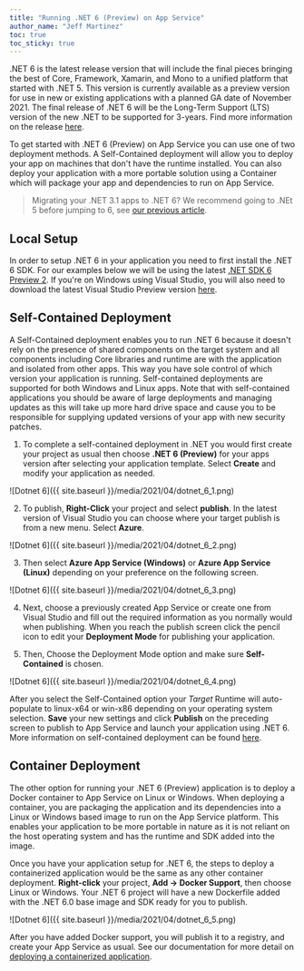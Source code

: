 ```yaml
---
title: "Running .NET 6 (Preview) on App Service"
author_name: "Jeff Martinez"
toc: true
toc_sticky: true
---
```


.NET 6 is the latest release version that will include the final pieces bringing the best of Core, Framework, Xamarin, and Mono to a unified platform that started with .NET 5. This version is currently available as a preview version for use in new or existing applications with a planned GA date of November 2021. The final release of .NET 6 will be the Long-Term Support (LTS) version of the new .NET to be supported for 3-years. Find more information on the release [here](https://devblogs.microsoft.com/dotnet/announcing-net-6-preview-1/).

To get started with .NET 6 (Preview) on App Service you can use one of two deployment methods. A Self-Contained deployment will allow you to deploy your app on machines that don't have the runtime installed. You can also deploy your application with a more portable solution using a Container which will package your app and dependencies to run on App Service.

> Migrating your .NET 3.1 apps to .NET 6? We recommend going to .NEt 5 before jumping to 6, see [our previous article](https://azure.github.io/AppService/2021/04/14/Migrating-your-dotnet-31-applications-to-dotnet-5.html).

## Local Setup

In order to setup .NET 6 in your application you need to first install the .NET 6 SDK. For our examples below we will be using the latest [.NET SDK 6 Preview 2](https://dotnet.microsoft.com/download/dotnet/6.0). If you're on Windows using Visual Studio, you will also need to download the latest Visual Studio Preview version [here](https://visualstudio.microsoft.com/vs/preview/).

## Self-Contained Deployment

A Self-Contained deployment enables you to run .NET 6 because it doesn't rely on the presence of shared components on the target system and all components including Core libraries and runtime are with the application and isolated from other apps. This way you have sole control of which version your application is running. Self-contained deployments are supported for both Windows and Linux apps. Note that with self-contained applications you should be aware of large deployments and managing updates as this will take up more hard drive space and cause you to be responsible for supplying updated versions of your app with new security patches.

1. To complete a self-contained deployment in .NET you would first create your project as usual then choose **.NET 6 (Preview)** for your apps version after selecting your application template. Select **Create** and modify your application as needed.

  ![Dotnet 6]({{ site.baseurl }}/media/2021/04/dotnet_6_1.png)

2. To publish, **Right-Click** your project and select **publish**. In the latest version of Visual Studio you can choose where your target publish is from a new menu.  Select **Azure**.

  ![Dotnet 6]({{ site.baseurl }}/media/2021/04/dotnet_6_2.png)

3. Then select **Azure App Service (Windows)** or **Azure App Service (Linux)** depending on your preference on the following screen.

  ![Dotnet 6]({{ site.baseurl }}/media/2021/04/dotnet_6_3.png)

4. Next, choose a previously created App Service or create one from Visual Studio and fill out the required information as you normally would when publishing. When you reach the publish screen click the pencil icon to edit your **Deployment Mode** for publishing your application.

5. Then, Choose the Deployment Mode option and make sure **Self-Contained** is chosen.

  ![Dotnet 6]({{ site.baseurl }}/media/2021/04/dotnet_6_4.png)

After you select the Self-Contained option your *Target* Runtime will auto-populate to linux-x64 or win-x86 depending on your operating system selection. **Save** your new settings and click **Publish** on the preceding screen to publish to App Service and launch your application using .NET 6. More information on self-contained deployment can be found [here](https://docs.microsoft.com/dotnet/core/deploying/).

## Container Deployment

The other option for running your .NET 6 (Preview) application is to deploy a Docker container to App Service on Linux or Windows. When deploying a container, you are packaging the application and its dependencies into a Linux or Windows based image to run on the App Service platform. This enables your application to be more portable in nature as it is not reliant on the host operating system and has the runtime and SDK added into the image.

Once you have your application setup for .NET 6, the steps to deploy a containerized application would be the same as any other container deployment. **Right-click** your project, **Add -> Docker Support**, then choose Linux or Windows. Your .NET 6 project will have a new Dockerfile added with the .NET 6.0 base image and SDK ready for you to publish.

![Dotnet 6]({{ site.baseurl }}/media/2021/04/dotnet_6_5.png)

After you have added Docker support, you will publish it to a registry, and create your App Service as usual. See our documentation for more detail on [deploying a containerized application](https://docs.microsoft.com/azure/app-service/quickstart-custom-container?pivots=container-windows).
